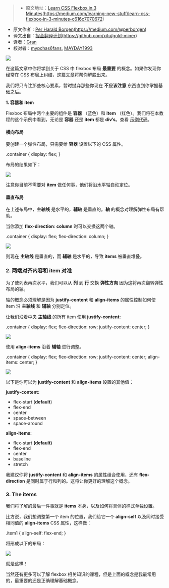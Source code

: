 > * 原文地址：[Learn CSS Flexbox in 3 Minutes]()(https://medium.com/learning-new-stuff/learn-css-flexbox-in-3-minutes-c616c7070672)
* 原文作者：[Per Harald Borgen]()(https://medium.com/@perborgen)
* 译文出自：[掘金翻译计划]()(https://github.com/xitu/gold-miner)
* 译者：[Gran](https://github.com/Graning)
* 校对者：[mypchas6fans](https://github.com/mypchas6fans), [MAYDAY1993](https://github.com/MAYDAY1993)

![](https://cdn-images-1.medium.com/max/800/1*baslR_nGORHYX4STOjhhpg.png)

在这篇文章中你将学到关于 CSS 中 flexbox 布局 **最重要** 的概念。如果你发现你经常在 CSS 布局上纠结，这篇文章将帮你解脱出来。

我们将只专注那些核心要素，暂时抛弃那些你现在 **不应该注意** 东西直到你掌握基础之后。

**1\. 容器和 item**

Flexbox 布局中两个主要的组件是 **容器** （蓝色）和 **item** （红色）。我们将在本教程的这个示例中看到，无论是 **容器** 还是 **item** 都是  **div’s**。查看 [示例代码](https://github.com/perborgen/FlexboxTutorial)。

#### 横向布局

要创建一个弹性布局，只需要给 **容器** 设置以下的 CSS 属性。

.container {
display: flex;
}

布局的结果如下：

![](https://cdn-images-1.medium.com/max/800/1\*3zzvOetr1fjDrZKEEmo9dA.png)

注意你目前不需要对 **item** 做任何事，他们将沿水平轴自动定位。

#### 垂直布局

在上述布局中，**主轴线** 是水平的，**辅轴** 是垂直的。**轴** 的概念对理解弹性布局有帮助。

当你添加 **flex-direction**: **column** 时可以交换这两个轴。

.container {
display: flex;
flex-direction: column;
}



![](https://cdn-images-1.medium.com/max/800/1\*yPT-82-JPYk8b2Rh\_3K6sQ.png)


则现在 **主轴线** 是垂直的，而 **辅轴** 是水平的，导致 **items** 被垂直堆叠。

### 2\. 两端对齐内容和 item 对准

为了使列表再次水平，我们可以从 **列** 到 **行** 交换 **弹性方向** 因为这将再次翻转弹性布局的轴。

轴的概念必须理解是因为 **justify-content** 和 **align-items** 的属性控制如何使 item 沿 **主轴线** 和 **辅轴** 分别定位。

让我们沿着中央 **主轴线** 的所有 item 使用 **justify-content:**

.container {
display: flex;
flex-direction: row;
justify-content: center;
}

![](https://cdn-images-1.medium.com/max/800/1\*KAFfHDFWCd12qI3TqSS8DQ.png)

使用 **align-items** 沿着 **辅轴** 进行调整。

.container {
display: flex;
flex-direction: row;
justify-content: center;
align-items: center;
}



![](https://cdn-images-1.medium.com/max/800/1\*S666Y69uJUWgQ0rz8tzjOQ.png)



以下是你可以为 **justify-content** 和 **align-items** 设置的其他值：

**justify-content:**

*   flex-start (**default**)
*   flex-end
*   center
*   space-between
*   space-around

**align-items:**

*   flex-start **(default)**
*   flex-end
*   center
*   baseline
*   stretch

我建议你将 **justify-content** 和 **align-items** 的属性组合使用，还有 **flex-direction** 是同时属于行和列的。这将让你更好的理解这个概念。

### 3\. The items

我们将了解的最后一件事就是 **items** 本身，以及如何将具体的样式单独设置。

比方说，我们想调整第一个 item 的位置，我们给它一个 **align-self** 以及同时接受相同值的 **align-items**  CSS 属性，这样做：

.item1 {
  align-self: flex-end;
}

将形成以下的布局：

![](https://cdn-images-1.medium.com/max/800/1\*-NBG56jX-QKYaga6qiF0eg.png)

就是这样！

当然还有更多可以了解 flexbox 相关知识的课程，但是上面的概念是我最常用的，最重要的还是正确理解基础概念。

